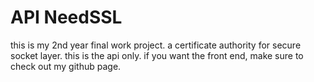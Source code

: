 # API NeedSSL

this is my 2nd year final work project. a certificate authority for secure socket layer. this is the api only. if you want the front end, make sure to check out my github page.
